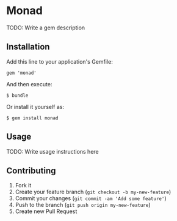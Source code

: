 # Monad

TODO: Write a gem description

## Installation

Add this line to your application's Gemfile:

    gem 'monad'

And then execute:

    $ bundle

Or install it yourself as:

    $ gem install monad

## Usage

TODO: Write usage instructions here

## Contributing

1. Fork it
2. Create your feature branch (`git checkout -b my-new-feature`)
3. Commit your changes (`git commit -am 'Add some feature'`)
4. Push to the branch (`git push origin my-new-feature`)
5. Create new Pull Request
